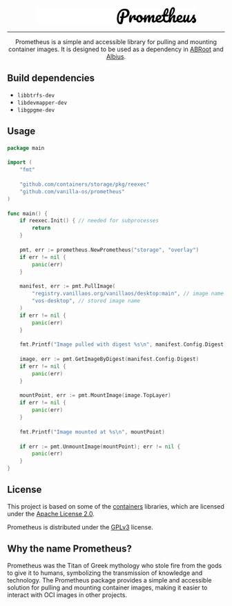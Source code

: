 <div align="center">
<img src="assets/Prometheus.png?raw=true#gh-dark-mode-only" height="40">
<img src="assets/Prometheus-mono.png?raw=true#gh-light-mode-only" height="40">

---
Prometheus is a simple and accessible library for pulling and mounting container 
images. It is designed to be used as a dependency in [ABRoot](https://github.com/vanilla-os/abroot) 
and [Albius](https://github.com/vanilla-os/albius).
</div>

## Build dependencies

- `libbtrfs-dev`
- `libdevmapper-dev`
- `libgpgme-dev`

## Usage

```go
package main

import (
	"fmt"

	"github.com/containers/storage/pkg/reexec"
	"github.com/vanilla-os/prometheus"
)

func main() {
	if reexec.Init() { // needed for subprocesses
		return
	}

	pmt, err := prometheus.NewPrometheus("storage", "overlay")
	if err != nil {
		panic(err)
	}

	manifest, err := pmt.PullImage(
		"registry.vanillaos.org/vanillaos/desktop:main", // image name
		"vos-desktop", // stored image name
	)
	if err != nil {
		panic(err)
	}

    fmt.Printf("Image pulled with digest %s\n", manifest.Config.Digest)

	image, err := pmt.GetImageByDigest(manifest.Config.Digest)
	if err != nil {
		panic(err)
	}

	mountPoint, err := pmt.MountImage(image.TopLayer)
	if err != nil {
		panic(err)
	}

	fmt.Printf("Image mounted at %s\n", mountPoint)

    if err := pmt.UnmountImage(mountPoint); err != nil {
        panic(err)
    }
}
```

## License

This project is based on some of the [containers](https://github.com/containers)
libraries, which are licensed under the [Apache License 2.0](https://www.apache.org/licenses/LICENSE-2.0).

Prometheus is distributed under the [GPLv3](https://www.gnu.org/licenses/gpl-3.0.en.html)
license.


## Why the name Prometheus?

Prometheus was the Titan of Greek mythology who stole fire from the gods to 
give it to humans, symbolizing the transmission of knowledge and technology. 
The Prometheus package provides a simple and accessible solution for pulling 
and mounting container images, making it easier to interact with OCI images 
in other projects.
